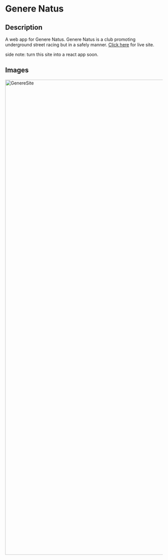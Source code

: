 # Genere Natus

## Description

A web app for Genere Natus. Genere Natus is a club promoting  underground street racing but in a safely manner. [Click here](https://genere-natus.vercel.app/) for live site.

side note: turn this site into a react app soon.

## Images
<img width="1512" alt="GenereSite" src="https://user-images.githubusercontent.com/73076646/159770525-bbcf310d-3eb3-4a07-94f7-0563dcce362d.png">
